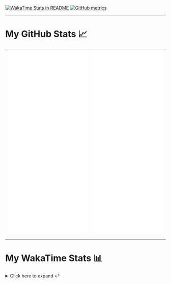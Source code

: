 [![WakaTime Stats in README](https://github.com/LOsioChico/LOsioChico/actions/workflows/waka.yml/badge.svg)](https://github.com/LOsioChico/LOsioChico/actions/workflows/waka.yml) [![GitHub metrics](https://github.com/LOsioChico/LOsioChico/actions/workflows/metrics.yml/badge.svg)](https://github.com/LOsioChico/LOsioChico/actions/workflows/metrics.yml)

---

# My GitHub Stats 📈

| ![](./assets/metrics.svg) | ![](./assets/metrics2.svg) |
| ------------------------- | -------------------------- |

---

# My WakaTime Stats 📊

<details>
<summary>Click here to expand ↩️</summary>
<br>

<!--START_SECTION:waka-->
![Code Time](http://img.shields.io/badge/Code%20Time-2%2C342%20hrs%2021%20mins-blue)

![Lines of code](https://img.shields.io/badge/From%20Hello%20World%20I%27ve%20Written-483.3%20thousand%20lines%20of%20code-blue)

**🐱 My GitHub Data** 

> 📦 712.7 kB Used in GitHub's Storage 
 > 
> 🏆 300 Contributions in the Year 2025
 > 
> 🚫 Not Opted to Hire
 > 
> 📜 29 Public Repositories 
 > 
> 🔑 36 Private Repositories 
 > 
**I'm a Night 🦉** 

```text
🌞 Morning                749 commits         ████░░░░░░░░░░░░░░░░░░░░░   15.13 % 
🌆 Daytime                1615 commits        ████████░░░░░░░░░░░░░░░░░   32.63 % 
🌃 Evening                1675 commits        ████████░░░░░░░░░░░░░░░░░   33.85 % 
🌙 Night                  910 commits         █████░░░░░░░░░░░░░░░░░░░░   18.39 % 
```
📅 **I'm Most Productive on Thursday** 

```text
Monday                   672 commits         ███░░░░░░░░░░░░░░░░░░░░░░   13.58 % 
Tuesday                  783 commits         ████░░░░░░░░░░░░░░░░░░░░░   15.82 % 
Wednesday                595 commits         ███░░░░░░░░░░░░░░░░░░░░░░   12.02 % 
Thursday                 927 commits         █████░░░░░░░░░░░░░░░░░░░░   18.73 % 
Friday                   752 commits         ████░░░░░░░░░░░░░░░░░░░░░   15.19 % 
Saturday                 771 commits         ████░░░░░░░░░░░░░░░░░░░░░   15.58 % 
Sunday                   449 commits         ██░░░░░░░░░░░░░░░░░░░░░░░   09.07 % 
```


📊 **This Week I Spent My Time On** 

```text
💬 Programming Languages: 
Scala                    8 hrs 16 mins       ███████████░░░░░░░░░░░░░░   43.44 % 
TypeScript               6 hrs 49 mins       █████████░░░░░░░░░░░░░░░░   35.78 % 
Smithy                   1 hr 13 mins        ██░░░░░░░░░░░░░░░░░░░░░░░   06.42 % 
SQL                      57 mins             █░░░░░░░░░░░░░░░░░░░░░░░░   05.01 % 
JSON                     27 mins             █░░░░░░░░░░░░░░░░░░░░░░░░   02.45 % 
```

**I Mostly Code in TypeScript** 

```text
TypeScript               34 repos            ████████████░░░░░░░░░░░░░   50.00 % 
Scala                    9 repos             ███░░░░░░░░░░░░░░░░░░░░░░   13.24 % 
JavaScript               7 repos             ███░░░░░░░░░░░░░░░░░░░░░░   10.29 % 
Astro                    5 repos             ██░░░░░░░░░░░░░░░░░░░░░░░   07.35 % 
CSS                      5 repos             ██░░░░░░░░░░░░░░░░░░░░░░░   07.35 % 
```




 Last Updated on 08/09/2025 01:09:35 UTC
<!--END_SECTION:waka-->

## </details>
